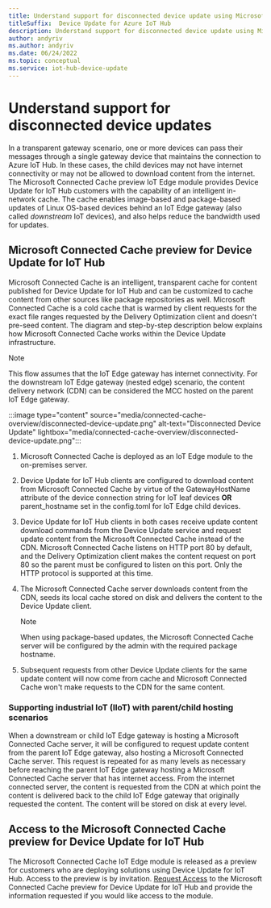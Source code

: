 ```yaml
---
title: Understand support for disconnected device update using Microsoft Connected Cache | Microsoft Docs
titleSuffix:  Device Update for Azure IoT Hub
description: Understand support for disconnected device update using Microsoft Connected Cache
author: andyriv
ms.author: andyriv
ms.date: 06/24/2022
ms.topic: conceptual
ms.service: iot-hub-device-update
---
```


# Understand support for disconnected device updates

In a transparent gateway scenario, one or more devices can pass their messages through a single gateway device that maintains the connection to Azure IoT Hub. In these cases, the child devices may not have internet connectivity or may not be allowed to download content from the internet. The Microsoft Connected Cache preview IoT Edge module provides Device Update for IoT Hub customers with the capability of an intelligent in-network cache. The cache enables image-based and package-based updates of Linux OS-based devices behind an IoT Edge gateway (also called *downstream* IoT devices), and also helps reduce the bandwidth used for updates.

## Microsoft Connected Cache preview for Device Update for IoT Hub

Microsoft Connected Cache is an intelligent, transparent cache for content published for Device Update for IoT Hub and can be customized to cache content from other sources like package repositories as well. Microsoft Connected Cache is a cold cache that is warmed by client requests for the exact file ranges requested by the Delivery Optimization client and doesn't pre-seed content. The diagram and step-by-step description below explains how Microsoft Connected Cache works within the Device Update infrastructure.

>[!Note]
>This flow assumes that the IoT Edge gateway has internet connectivity. For the downstream IoT Edge gateway (nested edge) scenario, the content delivery network (CDN) can be considered the MCC hosted on the parent IoT Edge gateway.

  :::image type="content" source="media/connected-cache-overview/disconnected-device-update.png" alt-text="Disconnected Device Update" lightbox="media/connected-cache-overview/disconnected-device-update.png":::

1. Microsoft Connected Cache is deployed as an IoT Edge module to the on-premises server.
2. Device Update for IoT Hub clients are configured to download content from Microsoft Connected Cache by virtue of the GatewayHostName attribute of the device connection string for IoT leaf devices **OR** parent_hostname set in the config.toml for IoT Edge child devices.
3. Device Update for IoT Hub clients in both cases receive update content download commands from the Device Update service and request update content from the Microsoft Connected Cache instead of the CDN. Microsoft Connected Cache listens on HTTP port 80 by default, and the Delivery Optimization client makes the content request on port 80 so the parent must be configured to listen on this port. Only the HTTP protocol is supported at this time.
4. The Microsoft Connected Cache server downloads content from the CDN, seeds its local cache stored on disk and delivers the content to the Device Update client.

   >[!Note]
   >When using package-based updates, the Microsoft Connected Cache server will be configured by the admin with the required package hostname.

5. Subsequent requests from other Device Update clients for the same update content will now come from cache and Microsoft Connected Cache won't make requests to the CDN for the same content.

### Supporting industrial IoT (IIoT) with parent/child hosting scenarios

When a downstream or child IoT Edge gateway is hosting a Microsoft Connected Cache server, it will be configured to request update content from the parent IoT Edge gateway, also hosting a Microsoft Connected Cache server. This request is repeated for as many levels as necessary before reaching the parent IoT Edge gateway hosting a Microsoft Connected Cache server that has internet access. From the internet connected server, the content is requested from the CDN at which point the content is delivered back to the child IoT Edge gateway that originally requested the content. The content will be stored on disk at every level.

## Access to the Microsoft Connected Cache preview for Device Update for IoT Hub

The Microsoft Connected Cache IoT Edge module is released as a preview for customers who are deploying solutions using Device Update for IoT Hub. Access to the preview is by invitation. [Request Access](https://aka.ms/MCCForDeviceUpdateForIoT) to the Microsoft Connected Cache preview for Device Update for IoT Hub and provide the information requested if you would like access to the module.
